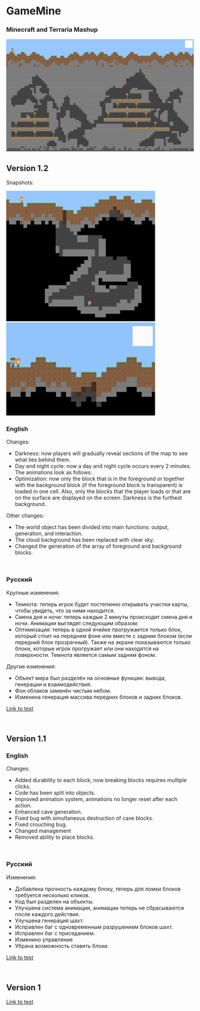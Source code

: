 <h1>GameMine</h1>
<h3>Minecraft and Terraria Mashup</h3>
<img src = "preview.jpg"></img>

<!-- Version 1.2 -->
<br>
<h2>Version 1.2</h2>

<p>Snapshots:</p>
<img src="Version_1.2/snapshots/Dark.png" width="400" height="350"></img>
<img src="Version_1.2/snapshots/change of day.gif" width="400" height="250"></img>

<h3>English</h3>
<p>Changes:</p>
<ul>
    <li>Darkness: now players will gradually reveal sections of the map to see what lies behind them.</li>
    <li>Day and night cycle: now a day and night cycle occurs every 2 minutes. The animations look as follows:</li>
    <li>Optimization: now only the block that is in the foreground or together with the background block (if the foreground block is transparent) is loaded in one cell. Also, only the blocks that the player loads or that are on the surface are displayed on the screen. Darkness is the furthest background.</li>
</ul>
<p>Other changes:</p>
<ul>
    <li>The world object has been divided into main functions: output, generation, and interaction.</li>
    <li>The cloud background has been replaced with clear sky.</li>
    <li>Changed the generation of the array of foreground and background blocks.</li>
</ul>

<br>
<h3>Русский</h3>
<p>Крупные изменения:</p>
<ul>
    <li>Темнота: теперь игрок будет постепенно открывать участки карты, чтобы увидеть, что за ними находится.</li>
    <li>Смена дня и ночи: теперь каждые 2 минуты происходит смена дня и ночи. Анимации выглядят следующим образом:</li>
    <li>Оптимизация: теперь в одной ячейке прогружается только блок, который стоит на переднем фоне или вместе с задним блоком (если передний блок прозрачный). Также на экране показываются только блоки, которые игрок прогружает или они находятся на поверхности. Темнота является самым задним фоном.</li>
</ul>
<p>Другие изменения:</p>
<ul>
    <li>Объект мира был разделён на основные функции: вывода, генерации и взаимодействия.</li>
    <li>Фон облаков заменён чистым небом.</li>
    <li>Изменена генерация массива передних блоков и задних блоков.</li>
</ul>

<p><a href="https://picsile.github.io/GameMine/Version_1.2/index.html">Link to test</a></p>

<!-- Version 1.1 -->
<br>
<h2>Version 1.1</h2>

<h3>English</h3>
<p>Changes:</p>
<ul>
    <li>Added durability to each block, now breaking blocks requires multiple clicks.</li>
    <li>Code has been split into objects.</li>
    <li>Improved animation system, animations no longer reset after each action.</li>
    <li>Enhanced cave generation.</li>
    <li>Fixed bug with simultaneous destruction of cave blocks.</li>
    <li>Fixed crouching bug.</li>
    <li>Changed management</li>
    <li>Removed ability to place blocks.</li>
</ul>

<br>
<h3>Русский</h3>
<p>Изменения:</p>
<ul>
    <li>Добавлена прочность каждому блоку, теперь для ломки блоков требуется несколько кликов.</li>
    <li>Код был разделен на объекты.</li>
    <li>Улучшена система анимации, анимации теперь не сбрасываются после каждого действия.</li>
    <li>Улучшена генерация шахт.</li>
    <li>Исправлен баг с одновременным разрушением блоков шахт.</li>
    <li>Исправлен баг с приседанием.</li>
    <li>Изменино управление</li>
    <li>Убрана возможность ставить блоки.</li>
</ul>

<p><a href="https://picsile.github.io/GameMine/Version_1.1/index.html">Link to test</a></p>

<!-- Version 1 -->
<br>
<h2>Version 1</h2>

<p><a href="https://picsile.github.io/GameMine/Version_1/index.html">Link to test</a></p>
